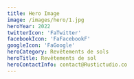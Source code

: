 ```yaml
---
title: Hero Image
image: /images/hero/1.jpg
heroYear: 2022
twitterIcon: 'FaTwitter'
facebookIcon: 'FaFacebookF'
googleIcon: 'FaGoogle'
heroCategory: Revêtements de sols
heroTitle: Revêtements de sol
heroContactInfo: contact@Rustictudio.co
---
```

